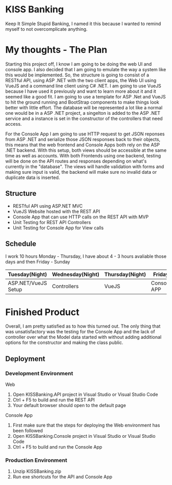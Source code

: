 # KISS Banking
Keep It Simple Stupid Banking, I named it this because I wanted to remind myself to not overcomplicate anything.

# My thoughts - The Plan

Starting this project off, I know I am going to be doing the web UI and console app. 
I also decided that I am going to emulate the way a system like this would be implemented. 
So, the structure is going to consist of a RESTful API, using ASP .NET with the two client apps, the Web UI using VueJS and a command line client using C# .NET. 
I am going to use VueJS because I have used it previously and want to learn more about it and it seemed like a good fit. 
I am going to use a template for ASP .Net and VueJS to hit the ground running and BootStrap components to make things look better with little effort. 
The database will be represented a lot like a normal one would be in a ASP .NET project, a singelton is added to the ASP .NET service and a instance is set in the constructor of the controllers that need access.  

For the Console App I am going to use HTTP request to get JSON reponses from ASP .NET and serialize those JSON responses back to their objects, this means that the web frontend and Console Apps both rely on the ASP .NET backend. 
With this setup, both views should be accessible at the same time as well as accounts.
With both Frontends using one backend, testing will be done on the API routes and responses depending on what's currently in the "database".
The views will handle validation with forms and making sure input is valid, the backend will make sure no invalid data or duplicate data is inserted.

## Structure
* RESTful API using ASP.NET MVC 
* VueJS Website hosted with the REST API
* Console App that can use HTTP calls on the REST API with MVP
* Unit Testing for REST API Controllers
* Unit Testing for Console App for View calls


## Schedule
I work 10 hours Monday - Thursday, I have about 4 - 3 hours avaliable those days and then Friday - Sunday

Tuesday(Night) | Wednesday(Night) | Thursday(Night) | Friday | Saturday
------------ | ------------- | ------------- | ------------- | -------------
ASP.NET/VueJS Setup  | Controllers | VueJS | Console APP | Unit Test


# Finished Product
Overall, I am pretty satisfied as to how this turned out. The only thing that was unsatisfactory was the testing for the Console App and the lack of controller over what the Model data started with without adding additional options for the constructor and making the class public.

## Deployment


### Development Environment
Web

1. Open KISSBanking.API project in Visual Studio or Visual Studio Code
2. Ctrl + F5 to build and run the REST API
3. Your default browser should open to the default page 

Console App

1. First make sure that the steps for deploying the Web environment has been followed
2. Open KISSBanking.Console project in Visual Studio or Visual Studio Code
3. Ctrl + F5 to build and run the Console App

### Production Environment
1. Unzip KISSBanking.zip
2. Run exe shortcuts for the API and Console App

